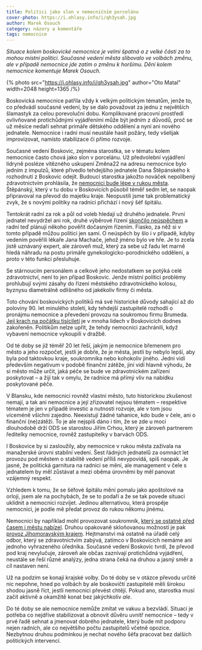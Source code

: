 ```yaml
---
title: Politici jako slon v nemocničním porcelánu
cover-photo: https://i.ohlasy.info/i/qh3ysah.jpg
author: Marek Osouch
category: názory a komentáře
tags: nemocnice
---
```


*Situace kolem boskovické nemocnice je velmi špatná a z velké části za to mohou místní politici. Současné vedení města slibovalo ve volbách změnu, ale v případě nemocnice jde zatím o změnu k horšímu. Dění kolem nemocnice komentuje Marek Osouch.*

{% photo src="https://i.ohlasy.info/i/qh3ysah.jpg" author="Oto Matal" width=2048 height=1365 /%}

Boskovická nemocnice patřila vždy k velkým politickým tématům, jenže to, co předvádí současné vedení, by se dalo považovat za jednu z největších šlamastyk za celou porevoluční dobu. Komplikované pracovní prostředí ovlivňované protichůdnými vyjádřeními může být jedním z důvodů, proč se už měsíce nedaří sehnat primáře dětského oddělení a nyní ani nového jednatele. Nemocnice i radní musí neustále hasit požáry, tedy všelijak improvizovat, namísto stabilizace či přímo rozvoje.

Současné vedení Boskovic, zejména starostka, se v tématu kolem nemocnice často chová jako slon v porcelánu. Už předvolební vyjádření lídryně posléze vítězného uskupení Změna22 na adresu nemocnice bylo jedním z impulzů, které přivedlo tehdejšího jednatele Dana Štěpánského k rozhodnutí z Boskovic odejít. Budoucí starostka jakožto nováček nepolíbený zdravotnictvím prohlásila, že [nemocnici bude lépe v rukou města](https://www.youtube.com/watch?v=TQ-ba6GfdD8&t=1071). Štěpánský, který v tu dobu v Boskovicích působil téměř sedm let, se naopak připravoval na převod do majetku kraje. Neopustili jsme tak problematický zvyk, že s novými politiky na radnici přichází i nový šéf špitálu.

Tentokrát radní za rok a půl od voleb hledají už druhého jednatele. První jednatel nevydržel ani rok, druhé výběrové řízení [skončilo neúspěchem](https://ohlasy.info/clanky/2024/03/nemocnice-jednatel.html) a radní teď plánují někoho pověřit dočasným řízením. Fiasko, za něž si v tomto případě můžou politici jen sami. O neúspěch by šlo i v případě, kdyby vedením pověřili lékaře Jana Machače, jehož jméno bylo ve hře. Je to zcela jistě uznávaný expert, ale zároveň muž, který za sebe už řadu let marně hledá náhradu na postu primáře gynekologicko-porodnického oddělení, a proto v této funkci přesluhuje.

Se stárnoucím personálem a celkově jeho nedostatkem se potýká celé zdravotnictví, není to jen případ Boskovic. Jenže místní politici problémy prohlubují svými zásahy do řízení městského zdravotnického kolosu, byznysu diametrálně odlišného od jakékoliv firmy či města.

Toto chování boskovických politiků má své historické důvody sahající až do poloviny 90. let minulého století, kdy tehdejší zastupitelé rozhodli o pronájmu nemocnice a převedení provozu na soukromou firmu Brumeda. [Její krach na počátku tisíciletí](https://ohlasy.info/clanky/2018/05/vznik-nemocnice.html) je v mnoha lidech v Boskovicích dodnes zakořeněn. Politikům nelze upřít, že tehdy nemocnici zachránili, když vybavení nemocnice vykoupili v dražbě.

Od té doby se již téměř 20 let řeší, jakým je nemocnice břemenem pro město a jeho rozpočet, jestli je dobře, že je města, jestli by nebylo lepší, aby byla pod taktovkou kraje, soukromníka nebo kohokoliv jiného. Jedni vidí především negativum v podobě finanční zátěže, jiní vidí hlavně výhodu, že si město může určit, jaká péče se bude ve zdravotnickém zařízení poskytovat – a žijí tak v omylu, že radnice má přímý vliv na nabídku poskytované péče.

V Blansku, kde nemocnici rovněž vlastní město, tuto historickou zkušenost nemají, a tak ani nemocnice a její zřizovatel nejsou tématem – respektive tématem je jen v případě investic a nutnosti rozvoje, ale v tom jsou víceméně všichni zajedno. Neexistují žádné tahanice, kdo bude v čele, ani o finanční (ne)zátěži. To je ale nejspíš dáno i tím, že se zde u moci dlouhodobě drží ODS se starostou Jiřím Crhou, který je zároveň partnerem ředitelky nemocnice, rovněž zastupitelky v barvách ODS.

I Boskovice by si zasloužily, aby nemocnice v rukou města zažívala na manažerské úrovni stabilní vedení. Šest řádných jednatelů za osmnáct let provozu pod městem o stabilitě vedení příliš nevypovídá, spíš naopak. Je jasné, že politická garnitura na radnici se mění, ale management v čele s jednatelem by měl zůstávat a mezi oběma úrovněmi by měl panovat vzájemný respekt.

Vzhledem k tomu, že se šéfové špitálu mění pomalu jako apoštolové na orloji, jsem ale na pochybách, že se to podaří a že se tak povede situaci uklidnit a nemocnici rozvíjet. Jedinou alternativou, která prospěje nemocnici, je podle mě předat provoz do rukou někomu jinému.

Nemocnici by například mohl provozovat soukromník, [který se ostatně před časem i městu nabízel](https://ohlasy.info/clanky/2017/12/nemocnice-agel.html). Druhou opakovaně skloňovanou možností je pak [provoz Jihomoravským krajem](https://ohlasy.info/clanky/2020/09/nemocnice-pod-kraj.html). Hejtmanství má ostatně na úřadě celý odbor, který se zdravotnictvím zabývá, zatímco v Boskovicích nemáme ani jednoho vyhrazeného úředníka. Současné vedení Boskovic tvrdí, že převod pod kraj nevylučuje, zároveň ale občas zaznívají protichůdná vyjádření, neustále se řeší různé analýzy, jedna strana čeká na druhou a jasný směr a cíl nastaven není.

Už na podzim se konají krajské volby. Do té doby se v otázce převodu určitě nic nepohne, hned po volbách by ale boskovičtí zastupitelé měli širokou shodou jasně říct, jestli nemocnici převést chtějí. Pokud ano, starostka musí začít aktivně a okamžitě konat bez jakýchkoliv *ale*.

Do té doby se ale nemocnice nemůže zmítat ve vakuu a bezvládí. Situaci je potřeba co nejdříve stabilizovat a obnovit důvěru uvnitř nemocnice – tedy v prvé řadě sehnat a jmenovat dobrého jednatele, který bude mít podporu nejen radních, ale co největšího počtu zastupitelů včetně opozice. Nezbytnou druhou podmínkou je nechat nového šéfa pracovat bez dalších politických intervencí.